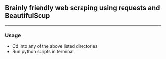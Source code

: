 ## Brainly friendly web scraping using requests and BeautifulSoup

---

### Usage

- Cd into any of the above listed directories
- Run python scripts in terminal
